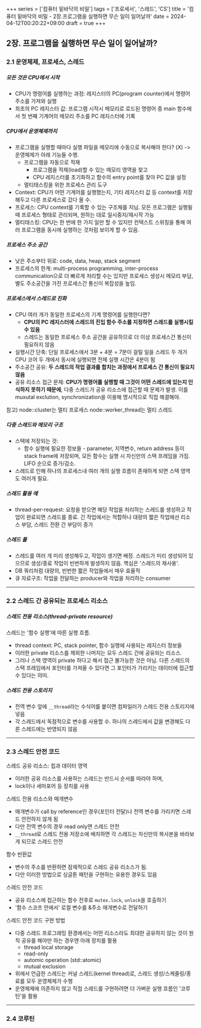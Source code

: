 +++
series = ['컴퓨터 밑바닥의 비밀']
tags = ['프로세서', '스레드', 'CS']
title = '컴퓨터 밑바닥의 비밀 - 2장.프로그램을 실행하면 무슨 일이 일어날까'
date = 2024-04-12T00:20:22+09:00
draft = true
+++
## 2장. 프로그램을 실행하면 무슨 일이 일어날까?

### 2.1 운영체제, 프로세스, 스레드
##### 모든 것은 CPU에서 시작
- CPU가 명령어를 실행하는 과정: 레지스터의 PC(program counter)에서 명령어 주소를 가져와 실행
- 최초의 PC 레지스터 값: 프로그램 시작시 메모리로 로드된 명령어 중 main 함수에서 첫 번째 기계어의 메모리 주소를 PC 레지스터에 기록

##### CPU에서 운영체제까지
- 프로그램을 실행할 때마다 실행 파일을 메모리에 수동으로 복사해야 한다? (X) 
-> 운영체제가 아래 기능들 수행. 
	- 프로그램을 자동으로 적재
		- 프로그램을 적재(load)할 수 있는 메모리 영역을 찾고
		- CPU 레지스터를 초기화하고 함수의 entry point를 찾아 PC 값을 설정
	- 멀티태스킹을 위한 프로세스 관리 도구
- Context: CPU가 어떤 기계어를 실행했는지, 기타 레지스터 값 등 context를 저장해두고 다른 프로세스로 갔다 올 수.
- 프로세스: CPU context를 기록할 수 있는 구조체를 지님. 모든 프로그램은 실행될 때 프로세스 형태로 관리되며, 원하는 대로 일시중지/재시작 가능
- 멀티태스킹: CPU는 한 번에 한 가지 일만 할 수 있지만 컨텍스트 스위칭을 통해 여러 프로그램을 동시에 실행하는 것처럼 보이게 할 수 있음. 

##### 프로세스 주소 공간
- 낮은 주소부터 위로: code, data, heap, stack segment
- 프로세스의 한계: multi-process programming, inter-process communication으로 더 빠르게 처리할 수는 있지만 프로세스 생성시 메모리 부담, 별도 주소공간을 가진 프로세스간 통신이 복잡성을 높임.

##### 프로세스에서 스레드로 진화
- CPU 여러 개가 동일한 프로세스의 기계 명령어를 실행한다면?
	- **CPU의 PC 레지스터에 스레드의 진입 함수 주소를 지정하면 스레드를 실행시킬 수 있음**
	- 스레드는 동일한 프로세스 주소 공간을 공유하므로 더 이상 프로세스간 통신이 필요하지 않음
- 실행시간 단축: 단일 프로세스에서 3분 + 4분 = 7분이 걸릴 일을
스레드 두 개가 CPU 코어 두 개에서 동시에 실행되면 전체 실행 시간은 4분이 됨
- 주소공간 공유: **두 스레드의 작업 결과를 합치는 과정에서 프로세스 간 통신이 필요치 않음**
- 공유 리소스 접근 문제: **CPU가 명령어를 실행할 때 그것이 어떤 스레드에 있는지 인식하지 못하기 때문에**, 다중 스레드가 공유 리소스에 접근할 때 문제가 발생. 이를 muxutal exclution, synchronization을 이용해 명시적으로 직접 해결해야. 

참고) 
node::cluster는 멀티 프로세스
node::worker_thread는 멀티 스레드

##### 다중 스레드와 메모리 구조
- 스택에 저장되는 것: 
	- 함수 실행에 필요한 정보들 - parameter, 지역변수, return address 등이 stack frame에 저장되며, 모든 함수는 실행 시 자신만의 스택 프레임을 가짐. LIFO 순으로 증가/감소. 
- 스레드로 인해 하나의 프로세스내 여러 개의 실행 흐름이 존재하게 되면 스택 영역도 여러개 필요.

##### 스레드 활용 예
- thread-per-request: 요청을 받으면 해당 작업을 처리하는 스레드를 생성하고 작업이 완료되면 스레드를 종료. 긴 작업에서는 적합하나 대량의 짧은 작업에선 리소스 부담, 스레드 전환 간 부담이 증가

##### 스레드 풀
- 스레드를 여러 개 미리 생성해두고, 작업이 생기면 배정. 스레드가 미리 생성되어 있으므로 생성/종료 작업이 빈번하게 발생하지 않음. 핵심은 '스레드의 재사용'.
- DB 쿼리처럼 대량의, 빈번한 짧은 작업들에서 매우 효율적
- 큐 자료구조: 작업을 전달하는 producer와 작업을 처리하는 consumer

---
### 2.2 스레드 간 공유되는 프로세스 리소스
##### 스레드 전용 리소스(thread-private resource)
스레드는 '함수 실행'에 따른 실행 흐름.
- thread context: PC, stack pointer, 함수 실행에 사용되는 레지스터 정보들
- 이러한 private 리소스를 제외한 나머지는 모두 스레드 간에 공유되는 리소스.
- 그러나 스택 영역이 private 하다고 해서 접근 불가능한 것은 아님. 다른 스레드의 스택 프레임에서 포인터를 가져올 수 있다면 그 포인터가 가리키는 데이터에 접근할 수 있다는 의미.
 
##### 스레드 전용 스토리지
- 전역 변수 앞에 `__thread`라는 수식어를 붙이면 컴파일러가 스레드 전용 스토리지에 넣음
- 각 스레드에서 독점적으로 변수를 사용할 수. 하나의 스레드에서 값을 변경해도 다른 스레드에는 반영되지 않음

---
### 2.3 스레드 안전 코드
스레드 공유 리소스: 힙과 데이터 영역
- 이러한 공유 리소스를 사용하는 스레드는 반드시 순서를 따라야 하며,
- lock이나 세마포어 등 장치를 사용

스레드 전용 리소스와 매개변수
- 매개변수가 call by reference인 경우(포인터 전달)나 전역 변수를 가리키면 스레드 안전하지 않게 됨
- 다만 전역 변수의 경우 read only면 스레드 안전
- `__thread`로 스레드 전용 저장소에 배치하면 각 스레드는 자신만의 복사본을 바라보게 되므로 스레드 안전

함수 반환값
- 변수의 주소를 반환하면 잠재적으로 스레드 공유 리소스가 됨.
- 다만 이러한 방법으로 싱글톤 패턴을 구현하는 유용한 경우도 있음

스레드 안전 코드
- 공유 리소스에 접근하는 함수 전후로 `mutex.lock`, `unlock`을 호출하기
- '함수 스코프 안에서' 로컬 변수를 &주소 매개변수로 전달하기

스레드 안전 코드 구현 방법
- 다중 스레드 프로그래밍 환경에서는 어떤 리소스라도 최대한 공유하지 않는 것이 원칙
공유를 해야만 하는 경우엔 아래 장치를 활용
	- thread local storage
	- read-only
	- automic operation (std::atomic)
	- mutual exclusion
- 위에서 언급한 스레드는 커널 스레드(kernel thread)로, 스레드 생성/스케줄링/종료를 모두 운영체제가 수행
- 운영체제에 의존하지 않고 직접 스레드를 구현하려면 더 가벼운 실행 흐름인 '코루틴'을 활용

---
### 2.4 코루틴




